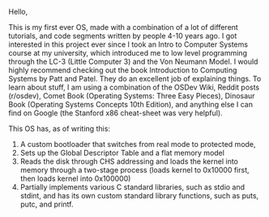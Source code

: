 Hello,

This is my first ever OS, made with a combination of a lot of different tutorials, and code segments written by people 4-10 years ago. I got interested in this project ever
since I took an Intro to Computer Systems course at my university, which introduced me to low level programming through the LC-3 (Little Computer 3) and the Von Neumann Model. I
would highly recommend checking out the book Introduction to Computing Systems by Patt and Patel. They do an excellent job of explaining things.
To learn about stuff, I am using a combination of the OSDev Wiki, Reddit posts (r/osdev), Comet Book (Operating Systems: Three Easy Pieces), Dinosaur Book (Operating Systems
Concepts 10th Edition), and anything else I can find on Google (the Stanford x86 cheat-sheet was very helpful).  

This OS has, as of writing this:
1. A custom bootloader that switches from real mode to protected mode,
2. Sets up the Global Descriptor Table and a flat memory model 
3. Reads the disk through CHS addressing and loads the kernel into memory through a two-stage process (loads kernel to 0x10000 first, then loads kernel into 0x100000)
4. Partially implements various C standard libraries, such as stdio and stdint, and has its own custom standard library functions, such as puts, putc, and printf. 
